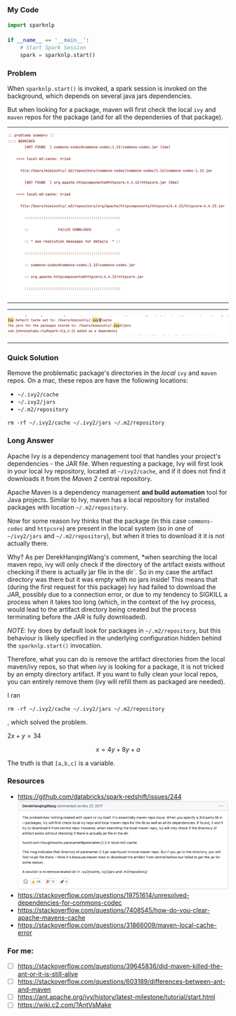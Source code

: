 ### My Code

``` Python
import sparknlp

if __name__ == '__main__':
    # Start Spark Session
    spark = sparknlp.start()
```

### Problem
When `sparknlp.start()` is invoked, a spark session is invoked on the background, which depends on several java jars dependencies.

But when looking for a package, maven will first check the local `ivy` and `maven` repos for the package (and for all the dependenies of that package).
***
<!-- ![""](data/articles/mvn-ivy/images/error.png) -->
![""](./images/error.png)
***
***
![""](./images/ivy-cache.png)
***

### Quick Solution
Remove the problematic package's directories in the *local* `ivy` and `maven` repos. On a mac, these repos are have the following locations:
  - `~/.ivy2/cache`
  - `~/.ivy2/jars`
  - `~/.m2/repository`

```
rm -rf ~/.ivy2/cache ~/.ivy2/jars ~/.m2/repository
```

### Long Answer
Apache Ivy is a dependency management tool that handles your project's dependencies - the JAR file. When requesting a package, Ivy will first look in your local Ivy repository, located at `~/ivy2/cache`, and if it does not find it downloads it from the *Maven 2* central repository.

Apache Maven is a dependency management **and build automation** tool for Java projects. Similar to Ivy, maven has a local repository for installed packages with location `~/.m2/repository`.

Now for some reason Ivy thinks that the package (in this case `commons-codec` and `httpcore`) are present in the local system (so in one of `~/ivy2/jars` and `~/.m2/repository`), but when it tries to download it it is not actually there.

Why? As per DerekHanqingWang's comment, *when searching the local maven repo, ivy will only check if the directory of the artifact exists without checking if there is actually jar file in the dir`. So in my case the artifact directory was there but it was empty with no jars inside! This means that (during the first request for this package) Ivy had failed to download the JAR, possibly due to a connection error, or due to my tendency to SIGKILL a process when it takes too long (which, in the context of the Ivy process, would lead to the artifact directory being created but the process terminating before the JAR is fully downloaded).

*NOTE*: Ivy does by default look for packages in `~/.m2/repository`, but this behaviour is likely specified in the underlying configuration hidden behind the `sparknlp.start()` invocation.

Therefore, what you can do is remove the artifact directories from the local maven/ivy repos, so that when ivy is looking for a package, it is not tricked by an empty directory artifact. If you want to fully clean your local repos, you can entirely remove them (ivy will refill them as packaged are needed).

I ran
```
rm -rf ~/.ivy2/cache ~/.ivy2/jars ~/.m2/repository
```
, which solved the problem.

$2x + y = 34$



$$
x = 4y + 8y + a 
$$

The truth is that `[a,b,c]` is a variable.




### Resources
- https://github.com/databricks/spark-redshift/issues/244
 ![""](./images/solution.png)
- https://stackoverflow.com/questions/19751614/unresolved-dependencies-for-commons-codec
- https://stackoverflow.com/questions/7408545/how-do-you-clear-apache-mavens-cache
- https://stackoverflow.com/questions/31866009/maven-local-cache-error


### For me:
- [ ] https://stackoverflow.com/questions/39645836/did-maven-killed-the-ant-or-it-is-still-alive
- [ ] https://stackoverflow.com/questions/603189/differences-between-ant-and-maven
- [ ] https://ant.apache.org/ivy/history/latest-milestone/tutorial/start.html
- [ ] https://wiki.c2.com/?AntVsMake
